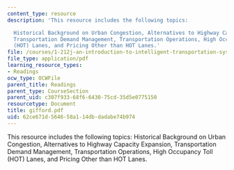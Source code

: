 ```yaml
---
content_type: resource
description: 'This resource includes the following topics:

  Historical Background on Urban Congestion, Alternatives to Highway Capacity Expansion,
  Transportation Demand Management, Transportation Operations, High Occupancy Toll
  (HOT) Lanes, and Pricing Other than HOT Lanes.'
file: /courses/1-212j-an-introduction-to-intelligent-transportation-systems-spring-2005/62ce671d564658a114dbdadabe74b974_gifford.pdf
file_type: application/pdf
learning_resource_types:
- Readings
ocw_type: OCWFile
parent_title: Readings
parent_type: CourseSection
parent_uid: c307f933-68f6-6430-75cd-35d5e0775150
resourcetype: Document
title: gifford.pdf
uid: 62ce671d-5646-58a1-14db-dadabe74b974
---
```

This resource includes the following topics:
Historical Background on Urban Congestion, Alternatives to Highway Capacity Expansion, Transportation Demand Management, Transportation Operations, High Occupancy Toll (HOT) Lanes, and Pricing Other than HOT Lanes.
